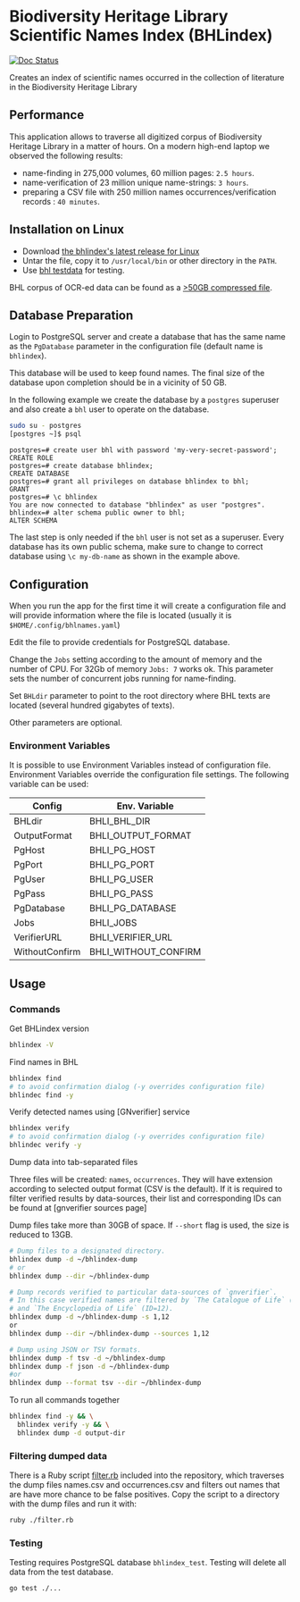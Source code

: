 # Biodiversity Heritage Library Scientific Names Index (BHLindex)

[![Doc Status][doc-img]][doc]

Creates an index of scientific names occurred in the collection of literature
in the Biodiversity Heritage Library

## Performance

This application allows to traverse all digitized corpus of Biodiversity
Heritage Library in a matter of hours. On a modern high-end laptop we
observed the following results:

- name-finding in 275,000 volumes, 60 million pages: `2.5 hours`.
- name-verification of 23 million unique name-strings: `3 hours`.
- preparing a CSV file with 250 million names occurrences/verification records
  : `40 minutes`.

## Installation on Linux

- Download [the bhlindex's latest release for Linux][bhlindex-latest]
- Untar the file, copy it to `/usr/local/bin` or other directory in the `PATH`.
- Use [bhl testdata][bhl-test] for testing.

BHL corpus of OCR-ed data can be found as a [>50GB compressed file][bhl-ocr].

## Database Preparation

Login to PostgreSQL server and create a database that has the same name as the
`PgDatabase` parameter in the configuration file (default name is `bhlindex`).

This database will be used to keep found names. The final size of the database
upon completion should be in a vicinity of 50 GB.

In the following example we create the database by a `postgres`
superuser and also create a `bhl` user to operate on the database.

```bash
sudo su - postgres
[postgres ~]$ psql
```

```postgresql
postgres=# create user bhl with password 'my-very-secret-password';
CREATE ROLE
postgres=# create database bhlindex;
CREATE DATABASE
postgres=# grant all privileges on database bhlindex to bhl;
GRANT
postgres=# \c bhlindex
You are now connected to database "bhlindex" as user "postgres".
bhlindex=# alter schema public owner to bhl;
ALTER SCHEMA
```

The last step is only needed if the `bhl` user is not set as a superuser.
Every database has its own public schema, make sure to change to correct
database using `\c my-db-name` as shown in the example above.

## Configuration

When you run the app for the first time it will create a configuration file and
will provide information where the file is located (usually it is
`$HOME/.config/bhlnames.yaml`)

Edit the file to provide credentials for PostgreSQL database.

Change the `Jobs` setting according to the amount of memory and the number
of CPU. For 32Gb of memory `Jobs: 7` works ok. This parameter sets the number
of concurrent jobs running for name-finding.

Set `BHLdir` parameter to point to the root directory where BHL texts are
located (several hundred gigabytes of texts).

Other parameters are optional.

### Environment Variables

It is possible to use Environment Variables instead of configuration file.
Environment Variables override the configuration file settings. The following
variable can be used:

| Config         | Env. Variable        |
| -------------- | -------------------- |
| BHLdir         | BHLI_BHL_DIR         |
| OutputFormat   | BHLI_OUTPUT_FORMAT   |
| PgHost         | BHLI_PG_HOST         |
| PgPort         | BHLI_PG_PORT         |
| PgUser         | BHLI_PG_USER         |
| PgPass         | BHLI_PG_PASS         |
| PgDatabase     | BHLI_PG_DATABASE     |
| Jobs           | BHLI_JOBS            |
| VerifierURL    | BHLI_VERIFIER_URL    |
| WithoutConfirm | BHLI_WITHOUT_CONFIRM |

## Usage

### Commands

Get BHLindex version

```bash
bhlindex -V
```

Find names in BHL

```bash
bhlindex find
# to avoid confirmation dialog (-y overrides configuration file)
bhlindec find -y
```

Verify detected names using [GNverifier] service

```bash
bhlindex verify
# to avoid confirmation dialog (-y overrides configuration file)
bhlindec verify -y
```

Dump data into tab-separated files

Three files will be created: `names`, `occurrences`. They
will have extension according to selected output format (CSV is the default).
If it is required to filter verified results by data-sources, their list and
corresponding IDs can be found at [gnverifier sources page]

Dump files take more than 30GB of space. If `--short` flag is used, the size
is reduced to 13GB.

```bash
# Dump files to a designated directory.
bhlindex dump -d ~/bhlindex-dump
# or
bhlindex dump --dir ~/bhlindex-dump

# Dump records verified to particular data-sources of `gnverifier`.
# In this case verified names are filtered by `The Catalogue of Life` (ID=1)
# and `The Encyclopedia of Life` (ID=12).
bhlindex dump -d ~/bhlindex-dump -s 1,12
or
bhlindex dump --dir ~/bhlindex-dump --sources 1,12

# Dump using JSON or TSV formats.
bhlindex dump -f tsv -d ~/bhlindex-dump
bhlindex dump -f json -d ~/bhlindex-dump
#or
bhlindex dump --format tsv --dir ~/bhlindex-dump
```

To run all commands together

```bash
bhlindex find -y && \
  bhlindex verify -y && \
  bhlindex dump -d output-dir
```

### Filtering dumped data

There is a Ruby script [filter.rb] included into the repository, which
traverses the dump files names.csv and occurrences.csv and filters out names
that are have more chance to be false positives. Copy the script to a directory
with the dump files and run it with:

```bash
ruby ./filter.rb
```

### Testing

Testing requires PostgreSQL database `bhlindex_test`.
Testing will delete all data from the test database.

```bash
go test ./...
```

[bhl-ocr]: http://opendata.globalnames.org/dumps/
[bhlindex-latest]: https://github.com/gnames/bhlindex/releases/latest
[bhl-test]: https://github.com/gnames/bhlindex/tree/master/testdata/bhl/ocr
[doc-img]: https://godoc.org/github.com/gnames/bhlindex?status.png
[doc]: https://godoc.org/github.com/gnames/bhlindex
[filter.rb]: https://github.com/gnames/bhlindex/tree/master/scripts/filter.rb
